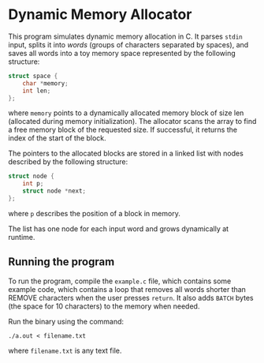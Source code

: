 # Dynamic Memory Allocator

This program simulates dynamic memory allocation in C. It parses `stdin` input, splits it into *words* (groups of characters separated by spaces), and saves all words into a toy memory space represented by the following structure:

```c
struct space {
    char *memory;
    int len;
};
```
where `memory` points to a dynamically allocated memory block of size len (allocated during memory initialization). The allocator scans the array to find a free memory block of the requested size. If successful, it returns the index of the start of the block. 

The pointers to the allocated blocks are stored in a linked list with nodes described by the following structure:

```c
struct node {
    int p;
    struct node *next;
};
```
where `p` describes the position of a block in memory. 

The list has one node for each input word and grows dynamically at runtime.

## Running the program

To run the program, compile the `example.c` file, which contains some example code, which contains a loop that removes all words shorter than REMOVE characters when the user presses `return`. It also adds `BATCH` bytes (the space for 10 characters) to the memory when needed.

Run the binary using the command:
```
./a.out < filename.txt
```

where `filename.txt` is any text file.


